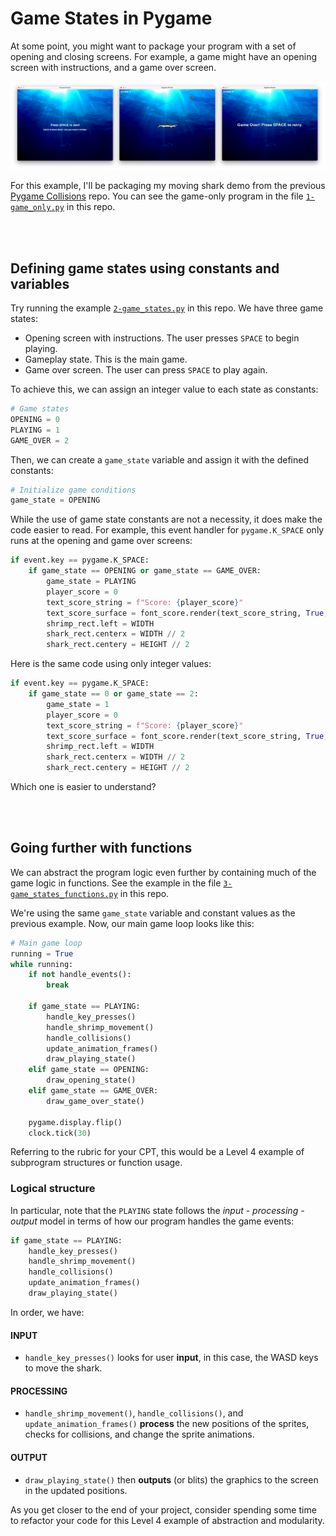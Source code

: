 # Game States in Pygame
At some point, you might want to package your program with a set of opening and closing screens. For example, a game might have an opening screen with instructions, and a game over screen.

![screenshot](images/screenshot.png)

For this example, I'll be packaging my moving shark demo from the previous [Pygame Collisions](https://github.com/davecheng-ste/ICS3U-Pygame-Collisions) repo. You can see the game-only program in the file [`1-game_only.py`](1-game_only.py) in this repo.

<br><br>

## Defining game states using constants and variables
Try running the example [`2-game_states.py`](2-game_states.py) in this repo. We have three game states:

- Opening screen with instructions. The user presses `SPACE` to begin playing.
- Gameplay state. This is the main game.
- Game over screen. The user can press `SPACE` to play again.

To achieve this, we can assign an integer value to each state as constants:

```python
# Game states
OPENING = 0
PLAYING = 1
GAME_OVER = 2
```

Then, we can create a `game_state` variable and assign it with the defined constants:

```python
# Initialize game conditions
game_state = OPENING
```

While the use of game state constants are not a necessity, it does make the code easier to read. For example, this event handler for `pygame.K_SPACE` only runs at the opening and game over screens:

```python
if event.key == pygame.K_SPACE:
    if game_state == OPENING or game_state == GAME_OVER:
        game_state = PLAYING
        player_score = 0
        text_score_string = f"Score: {player_score}"
        text_score_surface = font_score.render(text_score_string, True, WHITE)
        shrimp_rect.left = WIDTH
        shark_rect.centerx = WIDTH // 2
        shark_rect.centery = HEIGHT // 2
```

Here is the same code using only integer values:

```python
if event.key == pygame.K_SPACE:
    if game_state == 0 or game_state == 2:
        game_state = 1
        player_score = 0
        text_score_string = f"Score: {player_score}"
        text_score_surface = font_score.render(text_score_string, True, WHITE)
        shrimp_rect.left = WIDTH
        shark_rect.centerx = WIDTH // 2
        shark_rect.centery = HEIGHT // 2
```

Which one is easier to understand?

<br><br>

## Going further with functions
We can abstract the program logic even further by containing much of the game logic in functions. See the example in the file [`3-game_states_functions.py`](3-game_states_functions.py) in this repo. 

We're using the same `game_state` variable and constant values as the previous example. Now, our main game loop looks like this:

```python
# Main game loop
running = True
while running:
    if not handle_events():
        break

    if game_state == PLAYING:
        handle_key_presses()
        handle_shrimp_movement()
        handle_collisions()
        update_animation_frames()
        draw_playing_state()
    elif game_state == OPENING:
        draw_opening_state()
    elif game_state == GAME_OVER:
        draw_game_over_state()
    
    pygame.display.flip()
    clock.tick(30)
```

Referring to the rubric for your CPT, this would be a Level 4 example of subprogram structures or function usage.


### Logical structure
In particular, note that the `PLAYING` state follows the *input - processing - output* model in terms of how our program handles the game events:

```python
if game_state == PLAYING:
    handle_key_presses()
    handle_shrimp_movement()
    handle_collisions()
    update_animation_frames()
    draw_playing_state()
```

In order, we have:

#### INPUT
- `handle_key_presses()` looks for user **input**, in this case, the WASD keys to move the shark.

#### PROCESSING
- `handle_shrimp_movement()`, `handle_collisions()`, and `update_animation_frames()` **process** the new positions of the sprites, checks for collisions, and change the sprite animations.

#### OUTPUT
- `draw_playing_state()` then **outputs** (or blits) the graphics to the screen in the updated positions.

As you get closer to the end of your project, consider spending some time to refactor your code for this Level 4 example of abstraction and modularity. 